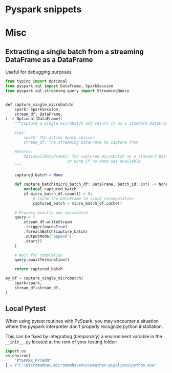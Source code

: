 # Pyspark snippets

# Misc

## Extracting a single batch from a streaming DataFrame as a DataFrame

Useful for debugging purposes.

```python
from typing import Optional
from pyspark.sql import DataFrame, SparkSession
from pyspark.sql.streaming.query import StreamingQuery


def capture_single_microbatch(
    spark: SparkSession,
    stream_df: DataFrame,
) -> Optional[DataFrame]:
    """Capture a single microbatch and return it as a standard DataFrame.

    Args:
        spark: The active Spark session
        stream_df: The streaming DataFrame to capture from

    Returns:
        Optional[DataFrame]: The captured microbatch as a standard DataFrame, 
                           or None if no data was available
    """

    captured_batch = None

    def capture_batch(micro_batch_df: DataFrame, batch_id: int) -> None:
        nonlocal captured_batch
        if micro_batch_df.count() > 0:
            # Cache the DataFrame to avoid recomputation
            captured_batch = micro_batch_df.cache()

    # Process exactly one microbatch
    query = (
        stream_df.writeStream
        .trigger(once=True)
        .foreachBatch(capture_batch)
        .outputMode("append")
        .start()
    )

    # Wait for completion
    query.awaitTermination()

    return captured_batch

my_df = capture_single_microbatch(
    spark=spark, 
    stream_df=stream_df,
)
```

## Local Pytest

When using pytest routines with PySpark, you may encounter a situation where the pyspark interpreter don't properly recognize python installation.

This can be fixed by integrating (*temporarly*) a environment variable in the `__init__.py` located at the root of your testing folder:

```python
import os
os.environ[
    "PYSPARK_PYTHON"
] = r"C:\micromamba\.micromamba\envs\weather-pipelines\python.exe"
```
